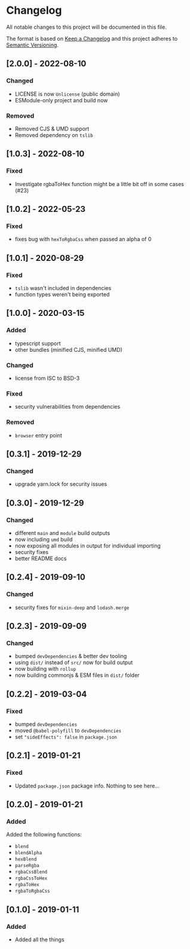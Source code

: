 # Changelog

All notable changes to this project will be documented in this file.

The format is based on [Keep a Changelog](http://keepachangelog.com/en/1.0.0/)
and this project adheres to [Semantic Versioning](http://semver.org/spec/v2.0.0.html).

## [2.0.0] - 2022-08-10

### Changed

* LICENSE is now `Unlicense` (public domain)
* ESModule-only project and build now

### Removed

* Removed CJS & UMD support
* Removed dependency on `tslib`

## [1.0.3] - 2022-08-10

### Fixed

* Investigate rgbaToHex function might be a little bit off in some cases (#23)

## [1.0.2] - 2022-05-23

### Fixed

* fixes bug with `hexToRgbaCss` when passed an alpha of 0

## [1.0.1] - 2020-08-29

### Fixed

* `tslib` wasn't included in dependencies
* function types weren't being exported

## [1.0.0] - 2020-03-15

### Added

* typescript support
* other bundles (minified CJS, minified UMD)

### Changed

* license from ISC to BSD-3

### Fixed

* security vulnerabilities from dependencies

### Removed

* `browser` entry point

## [0.3.1] - 2019-12-29

### Changed

* upgrade yarn.lock for security issues

## [0.3.0] - 2019-12-29

### Changed

* different `main` and `module` build outputs
* now including `umd` build
* now exposing all modules in output for individual importing
* security fixes
* better README docs

## [0.2.4] - 2019-09-10

### Changed

* security fixes for `mixin-deep` and `lodash.merge`

## [0.2.3] - 2019-09-09

### Changed

* bumped `devDependencies` & better dev tooling
* using `dist/` instead of `src/` now for build output
* now building with `rollup`
* now building commonjs & ESM files in `dist/` folder

## [0.2.2] - 2019-03-04

### Fixed

* bumped `devDependencies`
* moved `@babel-polyfill` to `devDependencies`
* set `"sideEffects": false` in `package.json`

## [0.2.1] - 2019-01-21

### Fixed

- Updated `package.json` package info. Nothing to see here...

## [0.2.0] - 2019-01-21

### Added

Added the following functions:

* `blend`
* `blendAlpha`
* `hexBlend`
* `parseRgba`
* `rgbaCssBlend`
* `rgbaCssToHex`
* `rgbaToHex`
* `rgbaToRgbaCss`

## [0.1.0] - 2019-01-11

### Added

* Added all the things
